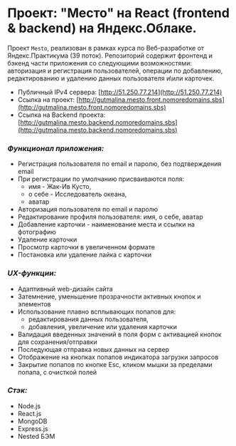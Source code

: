 # Проект: "Место" на React (frontend & backend) на Яндекс.Облаке.

Проект `Mesto`, реализован в рамках курса по Веб-разработке от Яндекс.Практикума (39 поток).
Репозиторий содержит фронтенд и бэкенд части приложения со следующими возможностями: авторизация и регистрация пользователей, операции по добавлению, редактированию и удалению данных пользователя и\или карточек.

* Публичный IPv4 сервера: [http://51.250.77.214](http://51.250.77.214)
* Ссылка на проект: [http://gutmalina.mesto.front.nomoredomains.sbs](http://gutmalina.mesto.front.nomoredomains.sbs)
* Ссылка на Backend проекта: [http://gutmalina.mesto.backend.nomoredomains.sbs](http://gutmalina.mesto.backend.nomoredomains.sbs)

### ***Функционал приложения:***
* Регистрация пользователя по email и паролю, без подтверждения email
* При регистрации по умолчанию присваиваются поля: 
    * имя - Жак-Ив Кусто, 
    * о себе - Исследователь океана, 
    * аватар
* Авторизация пользователя по email и паролю
* Редактирование профиля пользователя: имя, о себе, аватар
* Добавление карточки - наименование места и ссылки на фотографию
* Удаление карточки
* Просмотр карточки в увеличенном формате
* Постановка или удаление лайка с карточки

### ***UX-функции:***
* Адаптивный web-дизайн сайта
* Затемнение, уменьшение прозрачности активных кнопок и элементов
* Использование плавно всплывающих попапов для:
    * редактирования данных пользователя, 
    * добавления, увеличение или удаления карточки
* Валидация введенных значений в поля форм с активацией кнопок для сохранения/отправки
* Последующая отправка новых данных на сервер
* Отображение на кнопках попапов индикатора загрузки запросов
* Закрытие попапов по кнопке Esc, кликом мышки за пределами попапа, с очисткой полей

### ***Стэк:***
* Node.js
* React.js
* MongoDB
* Express.js
* Nested БЭМ
